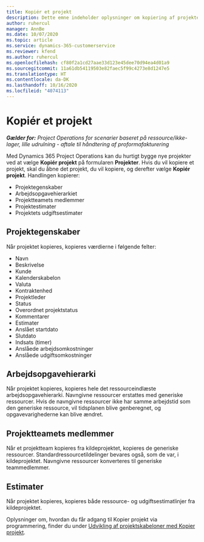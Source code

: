 ```yaml
---
title: Kopiér et projekt
description: Dette emne indeholder oplysninger om kopiering af projekter i Dynamics 365 Project Operations.
author: ruhercul
manager: AnnBe
ms.date: 10/07/2020
ms.topic: article
ms.service: dynamics-365-customerservice
ms.reviewer: kfend
ms.author: ruhercul
ms.openlocfilehash: cf80f2a1cd27aae33d123e45dee70d94ea4d01a9
ms.sourcegitcommit: 11a61db54119503e82faec5f99c4273e8d1247e5
ms.translationtype: HT
ms.contentlocale: da-DK
ms.lasthandoff: 10/16/2020
ms.locfileid: "4074113"
---
```

# <a name="copy-a-project"></a>Kopiér et projekt

_**Gælder for:** Project Operations for scenarier baseret på ressource/ikke-lager, lille udrulning - aftale til håndtering af proformafakturering_

Med Dynamics 365 Project Operations kan du hurtigt bygge nye projekter ved at vælge **Kopiér projekt** på formularen **Projekter**. Hvis du vil kopiere et projekt, skal du åbne det projekt, du vil kopiere, og derefter vælge **Kopiér projekt**. Handlingen kopierer:

- Projektegenskaber
- Arbejdsopgavehierarkiet
- Projektteamets medlemmer
- Projektestimater
- Projektets udgiftsestimater

## <a name="project-properties"></a>Projektegenskaber

Når projektet kopieres, kopieres værdierne i følgende felter:

- Navn
- Beskrivelse
- Kunde
- Kalenderskabelon
- Valuta
- Kontraktenhed
- Projektleder
- Status
- Overordnet projektstatus
- Kommentarer
- Estimater
- Anslået startdato
- Slutdato
- Indsats (timer)
- Anslåede arbejdsomkostninger
- Anslåede udgiftsomkostninger

## <a name="work-breakdown-structure"></a>Arbejdsopgavehierarki

Når projektet kopieres, kopieres hele det ressourceindlæste arbejdsopgavehierarki. Navngivne ressourcer erstattes med generiske ressourcer. Hvis de navngivne ressourcer ikke har samme arbejdstid som den generiske ressource, vil tidsplanen blive genberegnet, og opgavevarighederne kan blive ændret.

## <a name="project-team-members"></a>Projektteamets medlemmer

Når et projektteam kopieres fra kildeprojektet, kopieres de generiske ressourcer. Standardressourcetildelinger bevares også, som de var, i kildeprojektet. Navngivne ressourcer konverteres til generiske teammedlemmer.

## <a name="estimates"></a>Estimater

Når projektet kopieres, kopieres både ressource- og udgiftsestimatlinjer fra kildeprojektet. 

Oplysninger om, hvordan du får adgang til Kopier projekt via programmering, finder du under [Udvikling af projektskabeloner med Kopier projekt](dev-copy-project.md).
